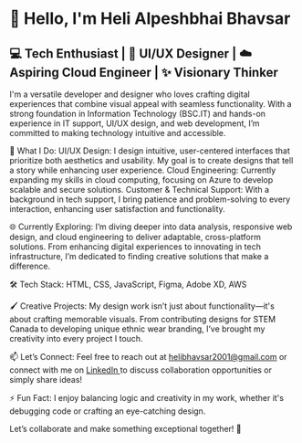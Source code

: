 <h1>👋 Hello, I'm Heli Alpeshbhai Bhavsar</h1>
<h2>💻 Tech Enthusiast | 🎨 UI/UX Designer | ☁️ Aspiring Cloud Engineer | ✨ Visionary Thinker </h2>

I'm a versatile developer and designer who loves crafting digital experiences that combine visual appeal with seamless functionality. With a strong foundation in Information Technology (BSC.IT) and hands-on experience in IT support, UI/UX design, and web development, I’m committed to making technology intuitive and accessible.

🌟 What I Do:
UI/UX Design: I design intuitive, user-centered interfaces that prioritize both aesthetics and usability. My goal is to create designs that tell a story while enhancing user experience.
Cloud Engineering: Currently expanding my skills in cloud computing, focusing on Azure to develop scalable and secure solutions.
Customer & Technical Support: With a background in tech support, I bring patience and problem-solving to every interaction, enhancing user satisfaction and functionality.

🌐 Currently Exploring: I’m diving deeper into data analysis, responsive web design, and cloud engineering to deliver adaptable, cross-platform solutions. From enhancing digital experiences to innovating in tech infrastructure, I’m dedicated to finding creative solutions that make a difference.

🛠 Tech Stack: HTML, CSS, JavaScript, Figma, Adobe XD, AWS

🖌️ Creative Projects: My design work isn’t just about functionality—it's about crafting memorable visuals. From contributing designs for STEM Canada to developing unique ethnic wear branding, I’ve brought my creativity into every project I touch.

📫 Let’s Connect: Feel free to reach out at helibhavsar2001@gmail.com or connect with me on <a href="www.linkedin.com/in/heli-bhavsar23/">LinkedIn </a>to discuss collaboration opportunities or simply share ideas!

⚡ Fun Fact: I enjoy balancing logic and creativity in my work, whether it's debugging code or crafting an eye-catching design.

Let’s collaborate and make something exceptional together! 🚀
